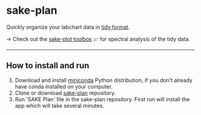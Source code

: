 # sake-plan

Quickly organize your labchart data in [tidy format](https://r4ds.had.co.nz/tidy-data.html). 

-> Check out the [sake-plot toolbox](https://github.com/SAKEverse/sake-plot) :chart_with_upwards_trend: for spectral analysis of the tidy data.

---

## How to install and run

1) Download and install [miniconda](https://docs.conda.io/en/latest/miniconda.html) Python distribution, if you don't already have conda installed on your computer.
2) Clone or download [sake-plan](https://github.com/SAKEverse/sake-plan) repository.
3) Run 'SAKE Plan' file in the sake-plan repository. First run will install the app which will take several minutes.
